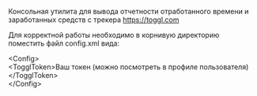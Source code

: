Консольная утилита для вывода отчетности отработанного времени и заработанных средств с трекера https://toggl.com

Для корректной работы необходимо в корнивую директорию поместить файл config.xml вида:


  <p>
&ltConfig&gt <br/>
  &ltTogglToken&gtВаш токен (можно посмотреть в профиле пользователя)&lt/TogglToken&gt <br/>
&lt/Config&gt <br/>
  </p>

